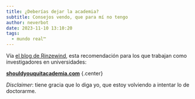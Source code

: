 ```yaml
---
title: ¿Deberías dejar la academia?
subtitle: Consejos vendo, que para mí no tengo
author: neverbot
date: 2023-11-10 13:10:20
tags:
  - mundo real™
---
```


Vía [el blog de Rinzewind](https://rinzewind.org/blog-es/2022/deberias-dejar-la-academia.html), esta recomendación para los que trabajan como investigadores en universidades:

[**shouldyouquitacademia.com**](https://shouldyouquitacademia.com/) {.center}

*Disclaimer*: tiene gracia que lo diga yo, que estoy volviendo a intentar lo de doctorarme.
